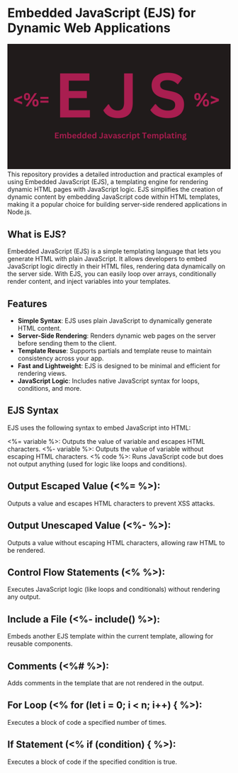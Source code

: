 # Embedded JavaScript (EJS) for Dynamic Web Applications
![Embedded JavaScript](ejs_img.png)
This repository provides a detailed introduction and practical examples of using Embedded JavaScript (EJS), a templating engine for rendering dynamic HTML pages with JavaScript logic. EJS simplifies the creation of dynamic content by embedding JavaScript code within HTML templates, making it a popular choice for building server-side rendered applications in Node.js.

## What is EJS?

Embedded JavaScript (EJS) is a simple templating language that lets you generate HTML with plain JavaScript. It allows developers to embed JavaScript logic directly in their HTML files, rendering data dynamically on the server side. With EJS, you can easily loop over arrays, conditionally render content, and inject variables into your templates.

## Features

- **Simple Syntax**: EJS uses plain JavaScript to dynamically generate HTML content.
- **Server-Side Rendering**: Renders dynamic web pages on the server before sending them to the client.
- **Template Reuse**: Supports partials and template reuse to maintain consistency across your app.
- **Fast and Lightweight**: EJS is designed to be minimal and efficient for rendering views.
- **JavaScript Logic**: Includes native JavaScript syntax for loops, conditions, and more.

## EJS Syntax
EJS uses the following syntax to embed JavaScript into HTML:

<%= variable %>: Outputs the value of variable and escapes HTML characters.
<%- variable %>: Outputs the value of variable without escaping HTML characters.
<% code %>: Runs JavaScript code but does not output anything (used for logic like loops and conditions).

## Output Escaped Value (<%= %>): 
Outputs a value and escapes HTML characters to prevent XSS attacks.

## Output Unescaped Value (<%- %>): 
Outputs a value without escaping HTML characters, allowing raw HTML to be rendered.

## Control Flow Statements (<% %>): 
Executes JavaScript logic (like loops and conditionals) without rendering any output.

## Include a File (<%- include() %>): 
Embeds another EJS template within the current template, allowing for reusable components.

## Comments (<%# %>): 
Adds comments in the template that are not rendered in the output.

## For Loop (<% for (let i = 0; i < n; i++) { %>): 
Executes a block of code a specified number of times.

## If Statement (<% if (condition) { %>): 
Executes a block of code if the specified condition is true.

